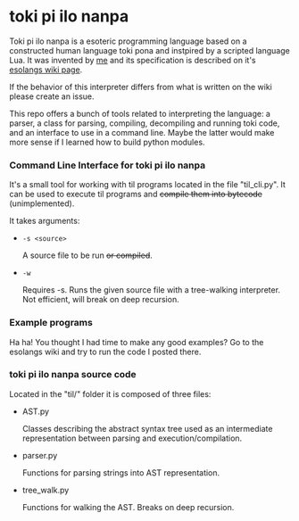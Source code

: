 # toki pi ilo nanpa
Toki pi ilo nanpa is a esoteric programming language based on a constructed human
language toki pona and instpired by a scripted language Lua. It was invented
by [me](https://esolangs.org/wiki/User:Olus2000) and its specification is
described on it's [esolangs wiki page](https://esolangs.org/wiki/Toki_pi_ilo_nanpa).

If the behavior of this interpreter differs from what is written on the wiki
please create an issue.

This repo offers a bunch of tools related to interpreting the language:
a parser, a class for parsing, compiling, decompiling and running toki code,
and an interface to use in a command line. Maybe the latter would make more sense
if I learned how to build python modules.

### Command Line Interface for toki pi ilo nanpa
It's a small tool for working with til programs located in the file "til_cli.py".
It can be used to execute til programs and ~~compile them into bytecode~~ (unimplemented).

It takes arguments:

 - `-s <source>`

   A source file to be run ~~or compiled~~.

 - `-w`

   Requires -s.
   Runs the given source file with a tree-walking interpreter.
   Not efficient, will break on deep recursion.

### Example programs
Ha ha! You thought I had time to make any good examples? Go to the esolangs wiki
and try to run the code I posted there.

### toki pi ilo nanpa source code
Located in the "til/" folder it is composed of three files:

 - AST.py
 
   Classes describing the abstract syntax tree used as an intermediate representation
   between parsing and execution/compilation.

 - parser.py
 
   Functions for parsing strings into AST representation.

 - tree_walk.py

   Functions for walking the AST. Breaks on deep recursion.
